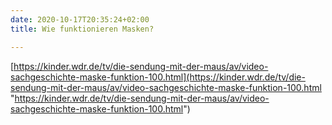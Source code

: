 ```yaml
---
date: 2020-10-17T20:35:24+02:00
title: Wie funktionieren Masken?

---
```

[https://kinder.wdr.de/tv/die-sendung-mit-der-maus/av/video-sachgeschichte-maske-funktion-100.html](https://kinder.wdr.de/tv/die-sendung-mit-der-maus/av/video-sachgeschichte-maske-funktion-100.html "https://kinder.wdr.de/tv/die-sendung-mit-der-maus/av/video-sachgeschichte-maske-funktion-100.html")